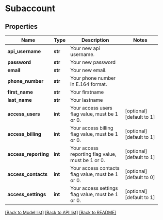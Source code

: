 # Subaccount

## Properties
Name | Type | Description | Notes
------------ | ------------- | ------------- | -------------
**api_username** | **str** | Your new api username. | 
**password** | **str** | Your new password | 
**email** | **str** | Your new email. | 
**phone_number** | **str** | Your phone number in E.164 format. | 
**first_name** | **str** | Your firstname | 
**last_name** | **str** | Your lastname | 
**access_users** | **int** | Your access users flag value, must be 1 or 0. | [optional] [default to 1]
**access_billing** | **int** | Your access billing flag value, must be 1 or 0. | [optional] [default to 1]
**access_reporting** | **int** | Your access reporting flag value, must be 1 or 0. | [optional] [default to 1]
**access_contacts** | **int** | Your access contacts flag value, must be 1 or 0. | [optional] [default to 0]
**access_settings** | **int** | Your access settings flag value, must be 1 or 0. | [optional] [default to 1]

[[Back to Model list]](../README.md#documentation-for-models) [[Back to API list]](../README.md#documentation-for-api-endpoints) [[Back to README]](../README.md)


